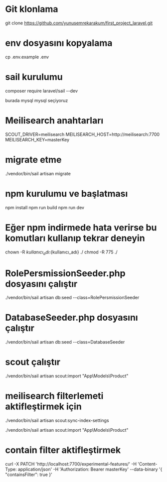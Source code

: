 
# Git klonlama

git clone https://github.com/yunusemrekarakum/first_project_laravel.git

# env dosyasını kopyalama
cp .env.example .env

# sail kurulumu
composer require laravel/sail --dev

burada mysql mysql seçiyoruz

# Meilisearch anahtarları

SCOUT_DRIVER=meilisearch
MEILISEARCH_HOST=http://meilisearch:7700
MEILISEARCH_KEY=masterKey

# migrate etme
./vendor/bin/sail artisan migrate

# npm kurulumu ve başlatması

npm install
npm run build
npm run dev

# Eğer npm indirmede hata verirse bu komutları kullanıp tekrar deneyin

chown -R ${kullanıcı_adı}:${kullanıcı_adı} ./
chmod -R 775 ./

# RolePersmissionSeeder.php dosyasını çalıştır

./vendor/bin/sail artisan db:seed --class=RolePersmissionSeeder

# DatabaseSeeder.php dosyasını çalıştır

./vendor/bin/sail artisan db:seed --class=DatabaseSeeder

# scout çalıştır

 ./vendor/bin/sail artisan scout:import "App\Models\Product"

 # meilisearch filterlemeti aktifleştirmek için

 ./vendor/bin/sail artisan scout:sync-index-settings 

 ./vendor/bin/sail artisan scout:import "App\Models\Product"

 # contain filter aktifleştirmek
 curl   -X PATCH 'http://localhost:7700/experimental-features/'   -H 'Content-Type: application/json'   -H 'Authorization: Bearer masterKey'   --data-binary '{                                       
    "containsFilter": true
  }'